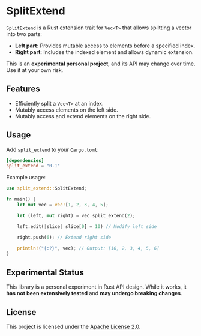 # SplitExtend

`SplitExtend` is a Rust extension trait for `Vec<T>` that allows splitting a vector into two parts:
- **Left part**: Provides mutable access to elements before a specified index.
- **Right part**: Includes the indexed element and allows dynamic extension.

This is an **experimental personal project**, and its API may change over time. Use it at your own risk.

## Features
- Efficiently split a `Vec<T>` at an index.
- Mutably access elements on the left side.
- Mutably access and extend elements on the right side.

## Usage

Add `split_extend` to your `Cargo.toml`:

```toml
[dependencies]
split_extend = "0.1"
```

Example usage:

```rust
use split_extend::SplitExtend;

fn main() {
    let mut vec = vec![1, 2, 3, 4, 5];

    let (left, mut right) = vec.split_extend(2);

    left.edit(|slice| slice[0] = 10) // Modify left side

    right.push(6); // Extend right side

    println!("{:?}", vec); // Output: [10, 2, 3, 4, 5, 6]
}
```

## Experimental Status

This library is a personal experiment in Rust API design. While it works, it **has not been extensively tested** and **may undergo breaking changes**. 

## License

This project is licensed under the [Apache License 2.0](https://www.apache.org/licenses/LICENSE-2.0).